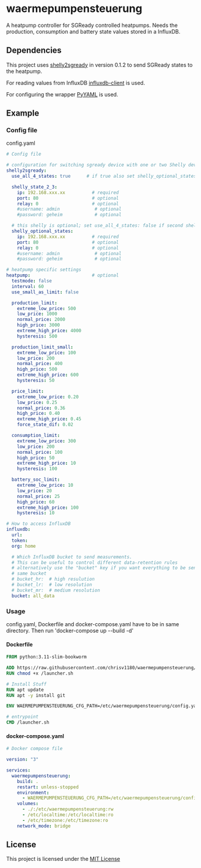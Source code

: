 # waermepumpensteuerung
A heatpump controller for SGReady controlled heatpumps.
Needs the production, consumption and battery state values stored in a InfluxDB. 

## Dependencies
This project uses [shelly2sgready](https://github.com/chrisv1180/shelly2sgready) in version 0.1.2 to send SGReady states to the heatpump.

For reading values from InfluxDB [influxdb-client](https://github.com/influxdata/influxdb-client-python) is used.

For configuring the wrapper [PyYAML](https://github.com/yaml/pyyaml) is used.

## Example
### Config file
config.yaml
```yaml
# Config file

# configuration for switching sgready device with one or two Shelly devices
shelly2sgready:
  use_all_4_states: true      # if true also set shelly_optional_states

  shelly_state_2_3:
    ip: 192.168.xxx.xx          # required
    port: 80                    # optional
    relay: 0                    # optional
    #username: admin             # optional
    #password: geheim            # optional

  # this shelly is optional; set use_all_4_states: false if second shelly is not used
  shelly_optional_states:
    ip: 192.168.xxx.xx          # required
    port: 80                    # optional
    relay: 0                    # optional
    #username: admin             # optional
    #password: geheim            # optional

# heatpump specific settings
heatpump:                       # optional
  testmode: false
  interval: 60
  use_small_as_limit: false

  production_limit:
    extreme_low_price: 500
    low_price: 1000
    normal_price: 2000
    high_price: 3000
    extreme_high_price: 4000
    hysteresis: 500

  production_limit_small:
    extreme_low_price: 100
    low_price: 200
    normal_price: 400
    high_price: 500
    extreme_high_price: 600
    hysteresis: 50

  price_limit:
    extreme_low_price: 0.20
    low_price: 0.25
    normal_price: 0.36
    high_price: 0.40
    extreme_high_price: 0.45
    force_state_dif: 0.02

  consumption_limit:
    extreme_low_price: 300
    low_price: 200
    normal_price: 100
    high_price: 50
    extreme_high_price: 10
    hysteresis: 100

  battery_soc_limit:
    extreme_low_price: 10
    low_price: 20
    normal_price: 25
    high_price: 60
    extreme_high_price: 100
    hysteresis: 10

# How to access InfluxDB
influxdb:
  url:
  token:
  org: home

  # Which InfluxDB bucket to send measurements.
  # This can be useful to control different data-retention rules
  # alternatively use the "bucket" key if you want everything to be sent to the
  # same bucket
  # bucket_hr:  # high resulution
  # bucket_lr:  # low resolution
  # bucket_mr:  # medium resolution
  bucket: all_data
```

### Usage

config.yaml, Dockerfile and docker-compose.yaml have to be in same directory. Then run 'docker-compose up --build -d'

#### Dockerfile
```dockerfile
FROM python:3.11-slim-bookworm

ADD https://raw.githubusercontent.com/chrisv1180/waermepumpensteuerung/main/launcher.sh /
RUN chmod +x /launcher.sh

# Install Stuff
RUN apt update
RUN apt -y install git

ENV WAERMEPUMPENSTEUERUNG_CFG_PATH=/etc/waermepumpensteuerung/config.yaml

# entrypoint
CMD /launcher.sh
```

#### docker-compose.yaml
```yaml
# Docker compose file

version: "3"

services:
  waermepumpensteuerung:
    build: .
    restart: unless-stopped
    environment:
      - WAERMEPUMPENSTEUERUNG_CFG_PATH=/etc/waermepumpensteuerung/config_real.yaml
    volumes:
      - ./:/etc/waermepumpensteuerung:rw
      - /etc/localtime:/etc/localtime:ro
      - /etc/timezone:/etc/timezone:ro
    network_mode: bridge
```

## License
This project is licensed under the [MIT License](LICENSE)  